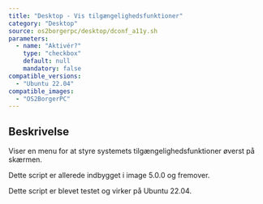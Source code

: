 ```yaml
---
title: "Desktop - Vis tilgængelighedsfunktioner"
category: "Desktop"
source: os2borgerpc/desktop/dconf_a11y.sh
parameters:
  - name: "Aktivér?"
    type: "checkbox"
    default: null
    mandatory: false
compatible_versions:
  - "Ubuntu 22.04"
compatible_images:
  - "OS2BorgerPC"
---
```


## Beskrivelse
Viser en menu for at styre systemets tilgængelighedsfunktioner øverst på skærmen.

Dette script er allerede indbygget i image 5.0.0 og fremover.

Dette script er blevet testet og virker på Ubuntu 22.04.